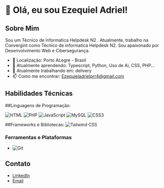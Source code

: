# 👋 Olá, eu sou Ezequiel Adriel!



## Sobre Mim

Sou um Técnico de informatica Helpdesk N2 . Atualmente, trabalho na Convergint como Técnico de informatica Helpdesk N2. Sou apaixonado por Desenvolvimento Web e Cibersegurança.

- 📍 Localização: Porto ALegre - Brasil
- 🌱 Atualmente aprendendo: Typescript, Python, Uso de Ai, CSS, PHP...
- 💼 Atualmente trabalhando em: delivery
- 📫 Como me encontrar: Ezequieladrielprr4@gmail.com 

## Habilidades Técnicas

##Linguagens de Programação: 

  ![HTML](https://img.shields.io/badge/HTML5-E34F26?style=for-the-badge&logo=html5&logoColor=white)
  ![PHP](https://img.shields.io/badge/PHP-777BB4?style=for-the-badge&logo=php&logoColor=white)
  ![JavaScript](https://img.shields.io/badge/JavaScript-F7DF1E?style=for-the-badge&logo=javascript&logoColor=black)
  ![MySQL](https://img.shields.io/badge/MySQL-4479A1?style=for-the-badge&logo=mysql&logoColor=white)
  ![CSS3](https://img.shields.io/badge/CSS3-1572B6?style=for-the-badge&logo=css3&logoColor=white)

##Frameworks e Bibliotecas: 
  ![Tailwind CSS](https://img.shields.io/badge/Tailwind_CSS-38B2AC?style=for-the-badge&logo=tailwind-css&logoColor=white)

### Ferramentas e Plataformas
- ![Git](https://img.shields.io/badge/-Git-F05032?style=flat&logo=git)


## Contato

- [LinkedIn](https://www.linkedin.com/in/ezequieladriel2/)
- [Email](ezequieladrielprr4@gmail.com)








